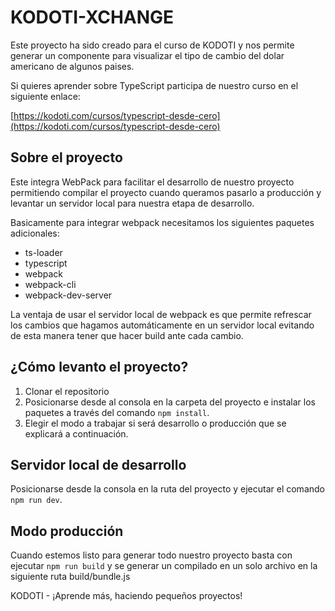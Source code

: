 # KODOTI-XCHANGE
Este proyecto ha sido creado para el curso de KODOTI y nos permite generar un componente para visualizar
el tipo de cambio del dolar americano de algunos paises.

Si quieres aprender sobre TypeScript participa de nuestro curso en el siguiente enlace:

[https://kodoti.com/cursos/typescript-desde-cero](https://kodoti.com/cursos/typescript-desde-cero)

## Sobre el proyecto
Este integra WebPack para facilitar el desarrollo de nuestro proyecto permitiendo compilar el proyecto cuando queramos pasarlo a producción y levantar un servidor local para nuestra etapa de desarrollo.

Basicamente para integrar webpack necesitamos los siguientes paquetes adicionales:

* ts-loader
* typescript
* webpack
* webpack-cli
* webpack-dev-server

La ventaja de usar el servidor local de webpack es que permite refrescar los cambios que hagamos automáticamente en un servidor local evitando de esta manera tener que hacer build ante cada cambio.

## ¿Cómo levanto el proyecto?
1. Clonar el repositorio
2. Posicionarse desde al consola en la carpeta del proyecto e instalar los paquetes a través del comando `npm install`.
3. Elegir el modo a trabajar si será desarrollo o producción que se explicará a continuación.

## Servidor local de desarrollo
Posicionarse desde la consola en la ruta del proyecto y ejecutar el comando `npm run dev`.

## Modo producción
Cuando estemos listo para generar todo nuestro proyecto basta con ejecutar `npm run build` y se generar un compilado en un solo archivo en la siguiente ruta build/bundle.js

KODOTI - ¡Aprende más, haciendo pequeños proyectos!


